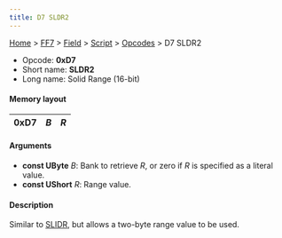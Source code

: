 ```yaml
---
title: D7 SLDR2
---
```


[Home](../../../../Main%20Page.md.md) > [FF7](../../../../FF7.md) > [Field](../../../Field.md) > [Script](../../Script.md) > [Opcodes](../Opcodes.md) > D7 SLDR2

-   Opcode: **0xD7**
-   Short name: **SLDR2**
-   Long name: Solid Range (16-bit)

#### Memory layout

| 0xD7 | *B* | *R* |
|------|-----|-----|

#### Arguments

-   **const UByte** *B*: Bank to retrieve *R*, or zero if *R* is
    specified as a literal value.
-   **const UShort** *R*: Range value.

#### Description

Similar to [SLIDR][], but allows a two-byte range value to be used.

  [SLIDR]: C6%20SLIDR.md "wikilink"

